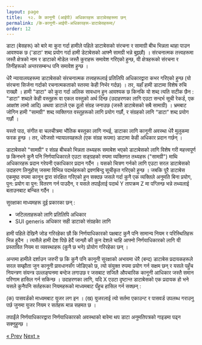 ```yaml
---
layout: page
title:  १२. के कानूनी (आईपी) अधिकारहरू डाटाबेसहरूमा छन्
permalink: /के-कानूनी-आईपी-अधिकारहरू-डाटाबेसहरूमा/
order: 12
---
```



डाटा (बेसहरू) को बारे मा कुरा गर्दा हामीले पहिले डाटाबेसको संरचना र सामाग्री बीच भिन्नता थाहा पाउन  आवश्यक छ ('डाटा' शब्द प्रयोग गर्दा हामी डेटाबेसको आफ्नै सामग्री भन्ने बुझ्छौ) । संरचनात्मक तत्त्वहरूमा  जस्तै क्षेत्रको नाम र डाटाको मोडेल जस्तै कुराहरू समावेश गरिएको हुन्छ, यी क्षेत्रहरूको संरचना  र तिनीहरूको अन्तरसम्बन्ध पनि समावेश हुन्छ ।

धेरै न्यायालयहरूमा डाटाबेसको संरचनात्मक तत्त्वहरूलाई प्रतिलिपि अधिकारद्वारा कभर गरिएको हुन्छ (यो संरचना सिर्जना गर्दाको रचनात्मकताको स्तरमा केही  निर्भर गर्दछ) । तर, यहाँ हामी डाटामा विशेष रुचि राख्छौ । हामी "डाटा" को कुरा गर्दा अलिक सावधान हुन आवश्यक छ किनकि यो  शब्द त्यति सटीक छैन : "डाटा" शब्दले केही वस्तुहरू वा एकल वस्तुको अर्थ दिन्छ (उदाहरणका लागि एउटा सन्दर्भ सूची रेकर्ड, एक आक्षांश लामो आदि) अथवा डाटाले एक ठूलो संग्रह जनाउछ (जस्तै डाटाबेसको सबै सामाग्री) । भ्रमबाट जोगिन हामी "सामग्री" शब्द व्यक्तिगत वस्तुहरूको लागि प्रयोग गर्छौ, र संग्रहको लागि “डाटा” शब्द प्रयोग गर्छौ  ।

यस्तो पाठ, संगीत वा चलचीत्रमा भौतिक बस्तुका लागि नभई, डाटाका लागि कानूनी अवस्था धेरै मुलुकमा फरक हुन्छ । तर, धेरैजसो न्यायालयहरूले (एक संग्रह रूपमा) डाटामा केही अधिकार प्रदान गर्छन् ।

डाटाबेसको "सामग्री" र संग्रह बीचको भिन्नता तथ्यहरू समाबेश भएको डाटाबेसको लागि विशेष गरी महत्त्वपूर्ण छ किनभने कुनै पनि निर्णयाधिकारले एउटा सङ्ग्रहको रुपमा व्यक्तिगत तथ्यहरू ("सामग्री") माथि अधिकारहरू प्रदान गरेपनी एकाधिकार प्रदान गर्दैन । यसको चित्रण गर्नको लागि एउटा सरल डाटाबेसको उदाहरण लिनुहोस् जसमा विभिन्न पदार्थहरूको द्रवणबिन्दु सूचीकृत गरिएको हुन्छ । जबकि पूरै डाटाबेस एकमुष्ठ रुपमा कानून द्वारा संरक्षित गरिएको हुन सक्दछ जसले गर्दा कुनै एक व्यक्तिले अनुमति बिना प्रयोग, पुन: प्रयोग वा पुन: वितरण गर्न पाउदैन, र यसले तपाईंलाई पदार्थ Y तापक्रम Z मा पग्लिन्छ भन्ने तथ्यलाई बताउनबाट बन्चित गर्दैन ।

सुरक्षाका माध्यमहरू दुई प्रकारका छन् :
- जटिलताहरूको लागि प्रतिलिपि अधिकार
- SUI generis अधिकार सही डाटाको संग्रहकाे लागि

हामी पहिले देखिनै जोड गरिरहेका छौ कि निर्णयाधिकारको पक्षबाट कुनै पनि सामान्य नियम र परिस्थितिहरू भिन्न हुदैन । त्यसैले हामी देश पिछे हेर्दै जान्छौ की कुन देशले चाहि आफ्नो निर्णयाधिकारको लागि यी प्रस्तावित नियम वा व्यवस्थाहरू (कुनै छ भने) प्रोयोग गरिरहेका छन् ।

अन्तमा हामीले दर्शाउन जरुरी छ कि कुनै पनि कानूनी सुरक्षाको अभावमा धेरै (बन्द) डाटाबेस प्रदायकहरूले सरल सम्झौता जुन कानूनी प्रावधानसँग जोडिएको छ, त्यो संयुक्त रुपमा प्रयोग गर्न सक्षम छन् र यसले  पहुँच नियन्त्रण संयन्त्र उल्लङ्घनमा बन्देज लगाउछ र जसबाट सजिलै औपचारिक कानूनी आधिकार जस्तै समान परिणाम हासिल गर्न  सकिन्छ । उदाहरणका लागि, यदि X एउटा दृष्टान्त डाटाबेसको एक प्रदायक हो भने यसले कुनैपनि सर्तहरूका नियमहरूको माध्यमबाट पँहुच हासिल गर्न सक्छन् :

(क) पासवर्डको माध्यमबाट युजर लग इन ।
(ख) युजरलाई त्यो सर्तमा एकाउन्ट र पासवर्ड उपलब्ध गराउनु पर्छ जुनमा युजर नियम र सर्तहरू मान्न सहमत छ ।

तपाईंले निर्णयाधिकारद्वारा निर्णयाधिकारको अवस्थाको बारेमा थप डाटा अनुमतिपत्रको गाइडमा पढ्न सक्नुहुन्छ ।



<!-- Pagination -->
<div class="pagination">
  <a class="pagination-item older" href="{{ site.baseurl }}/मैले-केही-डाटा-खुल्ला-गरेँ-अब-के-गर्ने">&laquo; Prev</a>
  <a class="pagination-item newer" href="{{ site.baseurl }}/खुल्ला-फाइलका-ढाँचाहरू">Next &raquo;</a>
</div>
